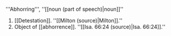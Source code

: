 '''Abhorring''', ''[[noun (part of speech)|noun]]''

<ol>
<li>[[Detestation]]. ''[[Milton (source)|Milton]].''

<li> Object of [[abhorrence]]. ''[[Isa. 66:24 (source)|Isa. 66:24]].''
</ol>